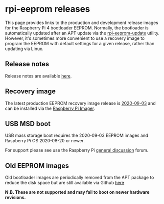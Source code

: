 # rpi-eeprom releases
This page provides links to the production and development release images for the Raspberry Pi 4 bootloader EEPROM. Normally, the 
bootloader is automatically updated after an APT update via the [rpi-eeprom-update](https://www.raspberrypi.org/documentation/hardware/raspberrypi/booteeprom.md)
utility. However, it's sometimes more convenient to use a recovery image to program the EEPROM with default settings for a given release, rather than updating via Linux.

## Release notes
Release notes are available [here](https://github.com/raspberrypi/rpi-eeprom/blob/master/firmware/release-notes.md).

## Recovery image
The latest production EEPROM recovery image release is [2020-09-03](https://github.com/raspberrypi/rpi-eeprom/releases/tag/v2020.09.03-138a1) and can be installed via the [Raspberry Pi Imager](https://www.raspberrypi.org/downloads/).

## USB MSD boot
USB mass storage boot requires the 2020-09-03 EEPROM images and Raspberry Pi OS 2020-08-20 or newer.

For support please see use the Raspberry Pi [general discussion](https://www.raspberrypi.org/forums/viewforum.php?f=63) forum.

## Old EEPROM images
Old bootloader images are periodically removed from the APT package to reduce the disk space but are still available via Github [here](https://github.com/raspberrypi/rpi-eeprom/tree/master/firmware/old)

**N.B. These are not supported and may fail to boot on newer hardware revisions.**
